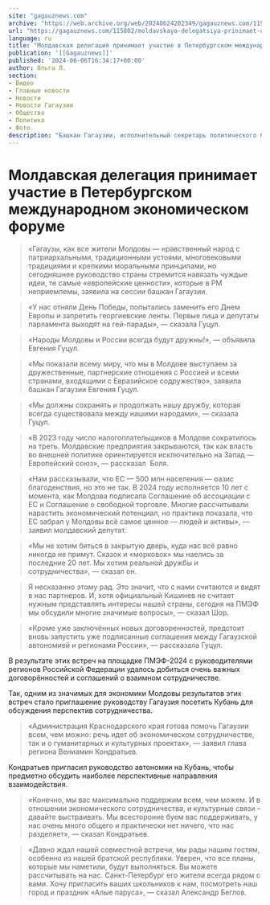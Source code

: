 ```yaml
---
site: "gagauznews.com"
archive: "https://web.archive.org/web/20240624202349/gagauznews.com/115802/moldavskaya-delegatsiya-prinimaet-uchastie-v-peterburgskom-mezhdunarodnom-ekonomicheskom-forume.html"
url: "https://gagauznews.com/115802/moldavskaya-delegatsiya-prinimaet-uchastie-v-peterburgskom-mezhdunarodnom-ekonomicheskom-forume.html"
language: ru
title: "Молдавская делегация принимает участие в Петербургском международном экономическом форуме"
publication: '[[Gagauznews]]'
published: '2024-06-06T16:34:17+00:00'
author: Ольга Л.
section:
- Видео
- Главные новости
- Новости
- Новости Гагаузии
- Общество
- Политика
- Фото
description: "Башкан Гагаузии, исполнительный секретарь политического блока «Победа» Евгения Гуцул, зампред Исполкома Гагаузии Виктор Петров, депутаты парламента Молдовы из группы «Победа» и члены Исполкома Гагаузии принимают участие в работе Петербургского международного экономического форума (ПМЭФ-2024). В проведенной сегодня дискуссии на сессии в рамках ПМЭФ «Традиционные ценности как показатель здорового общества» вместе с делегатами Молдовы участвовали российская ведущая Юлия Барановская, зампред Госдумы РФ Анна Кузнецова, председатель Синодального отдела по взаимоотношениям церкви с обществом и средствами массовой информации (РПЦ) Владимир Легойда. Модератором встречи стала главный редактор RT Маргарита Симоньян. «Гагаузы, как все жители Молдовы — нравственный народ с патриархальными, традиционными устоями, многовековыми традициями и крепкими моральными принципами, но […]"
---
```


# Молдавская делегация принимает участие в Петербургском международном экономическом форуме

> «Гагаузы, как все жители Молдовы — нравственный народ с патриархальными, традиционными устоями, многовековыми традициями и крепкими моральными принципами, но сегодняшнее руководство страны стремится навязать чуждые идеи, те самые «европейские ценности», которые в РМ неприемлемы, заявила на сессии башкан Гагаузии.

> «У нас отняли День Победы, попытались заменить его Днем Европы и запретить георгиевские ленты. Первые лица и депутаты парламента выходят на гей-парады», — сказала Гуцул.

> «Народы Молдовы и России всегда будут дружны!», — объявила Евгения Гуцул.

> «Мы показали всему миру, что мы в Молдове выступаем за дружественные, партнерские отношения с Россией и всеми странами, входящими с Евразийское содружество», заявила башкан Гагаузии Евгения Гуцул.

> «Мы должны сохранять и продолжать нашу дружбу, которая всегда существовала между нашими народами», — сказала Гуцул.

> «В 2023 году число налогоплательщиков в Молдове сократилось на треть. Молдавские предприятия закрываются, так как власть во внешней политике ориентируется исключительно на Запад — Европейский союз», — рассказал  Боля.

> «Нам рассказывали, что ЕС — 500 млн населения — оазис благоденствия, но это не так. В 2024 году исполняется 10 лет с момента, как Молдова подписала Соглашение об ассоциации с ЕС и Соглашение о свободной торговле. Многие рассчитывали нарастить экономический потенциал, но практика показала, что ЕС забрал у Молдовы всё самое ценное — людей и активы», — заявил молдавский депутат.

> «Мы не хотим биться в закрытую дверь, куда нас всё равно никогда не примут. Сказок и «морковок» мы наелись за последние 20 лет. Мы хотим реальной дружбы и сотрудничества», — сказал он.

> Я несказанно этому рад. Это значит, что с нами считаются и видят в нас партнеров. И, хотя официальный Кишинев не считает нужным представлять интересы нашей страны, сегодня на ПМЭФ мы обсудили многие значимые вопросы», — сказал Шор.

> «Кроме уже заключённых новых договоренностей, предстоит вновь запустить уже подписанные соглашения между Гагаузской автономией и регионами России», — рассказала Гуцул.

В результате этих встреч на площадке ПМЭФ-2024 с руководителями регионов Российской Федерации удалось добиться очень важных договорённостей и соглашений о взаимном сотрудничестве.

Так, одним из значимых для экономики Молдовы результатов этих встреч стало приглашение руководству Гагаузия посетить Кубань для обсуждения перспектив сотрудничества.

> «Администрация Краснодарского края готова помочь Гагаузии всем, чем можно: речь идет об экономическом сотрудничестве, так и о гуманитарных и культурных проектах», — заявил глава региона Вениамин Кондратьев.

Кондратьев пригласил руководство автономии на Кубань, чтобы предметно обсудить наиболее перспективные направления взаимодействия.

> «Конечно, мы вас максимально поддержим всем, чем можем. И в отношении экономического сотрудничества, и культурные связи – давайте выстраивать. Мы всесторонне буем вас поддерживать, у нас очень много общего и практически нет ничего, что нас разделяет», — сказал Кондратьев.

> «Давно ждал нашей совместной встречи, мы рады нашим гостям, особенно из нашей братской республики. Уверен, что все планы, которые мы наметили, будут выполняться. Вы можете рассчитывать на нас. Санкт-Петербург его жители всегда рядом с вами. Хочу пригласить ваших школьников к нам, посмотреть наш город и праздник «Алые паруса», — сказал Александр Беглов.